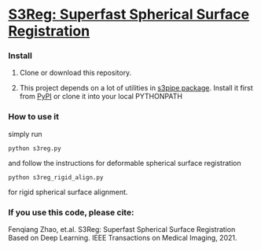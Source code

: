 # [S3Reg: Superfast Spherical Surface Registration](https://ieeexplore.ieee.org/document/9389746)

### Install

1. Clone or download this repository.

2. This project depends on a lot of utilities in [s3pipe package](https://github.com/BRAIN-Lab-UNC/s3pipe). Install it first from [PyPI](https://pypi.org/project/s3pipe/) or clone it into your local PYTHONPATH

### How to use it
simply run
```
python s3reg.py
```
and follow the instructions for deformable spherical surface registration
```
python s3reg_rigid_align.py
```
for rigid spherical surface alignment.


### If you use this code, please cite:

Fenqiang Zhao, et.al. S3Reg: Superfast Spherical Surface Registration Based on Deep Learning. IEEE Transactions on Medical Imaging, 2021.
